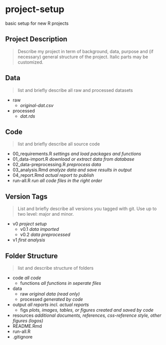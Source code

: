 # project-setup
basic setup for new R projects

## Project Description
> Describe my project in term of background, data, purpose and (if necessary) general structure of the project. Italic parts may be customized.

## Data
> list and briefly describe all raw and processed datasets

+ raw
  + *original-dat.csv*
+ processed
  + *dat.rds*

## Code
> list and briefly describe all source code

+ 00_requirements.R *settings and load packages and functions*
+ 01_data-import.R *download or extract data from database*
+ 02_data-preprocessing.R *preprocess data*
+ 03_analysis.Rmd *analyze data and save results in output*
+ 04_report.Rmd *actual report to publish*
+ run-all.R *run all code files in the right order*

## Version Tags
> List and briefly describe all versions you tagged with git. Use up to two level: major and minor.

+ v0 *project setup*
  + v0.1 *data imported*
  + v0.2 *data preprocessed*
+ v1 *first analysis*

## Folder Structure 
> list and describe structure of folders

+ code *all code*
  + functions *all functions in seperate files*
+ data
  + raw *original data (read only)*
  + processed *generated by code*
+ output *all reports incl. actual reports*
  + figs *plots, images, tables, or figures created and saved by code*
+ resources *additional documents, references, css-reference style, other figures (logos)*
+ README.Rmd
+ run-all.R
+ .gitignore